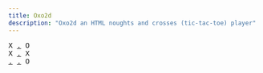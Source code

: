 ```yaml
---
title: Oxo2d 
description: "Oxo2d an HTML noughts and crosses (tic-tac-toe) player"
---
```


<pre class="oxo2d">
X <a href="../ab/">.</a> O
X <a href="../ac/">.</a> X
<a href="../a6/">.</a> <a href="../ad/">.</a> O
</pre>
